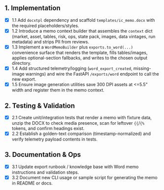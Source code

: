 ## 1. Implementation
- [x] 1.1 Add `docxtpl` dependency and scaffold `templates/ic_memo.docx` with the required placeholders/styles.
- [x] 1.2 Introduce a memo context builder that assembles the `context` dict (market, asset, tables, risk, ops, state pack, images, data vintages, run metadata) and strips PII from reviews.
- [x] 1.3 Implement a `WordMemoBuilder` plus `exports.to_word(...)` convenience surface that renders the template, fills tables/images, applies optional-section fallbacks, and writes to the chosen output directory.
- [x] 1.4 Add structured telemetry/logging (`word_export_created`, missing-image warnings) and wire the FastAPI `/exports/word` endpoint to call the new export.
- [x] 1.5 Ensure image generation utilities save 300 DPI assets at <=5.5" width and register them in the memo context.

## 2. Testing & Validation
- [x] 2.1 Create unit/integration tests that render a memo with fixture data, unzip the DOCX to check media presence, scan for leftover `{{`/`{%` tokens, and confirm headings exist.
- [x] 2.2 Establish a golden-text comparison (timestamp-normalized) and verify telemetry payload contents in tests.

## 3. Documentation & Ops
- [x] 3.1 Update export runbook / knowledge base with Word memo instructions and validation steps.
- [x] 3.2 Document new CLI usage or sample script for generating the memo in README or docs.
